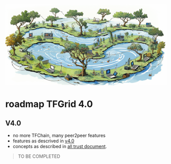 ![](img/roadmap.png)


# roadmap TFGrid 4.0

## V4.0

- no more TFChain, many peer2peer features
- features as descrived in [v4.0](v40/40.md)
- concepts as described in [all trust document](v40/alltrust.md).

> TO BE COMPLETED
